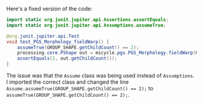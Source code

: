 Here's a fixed version of the code:

```java
import static org.junit.jupiter.api.Assertions.assertEquals;
import static org.junit.jupiter.api.Assumptions.assumeTrue;

@org.junit.jupiter.api.Test
void test_PGS_Morphology_fieldWarp() {
    assumeTrue(GROUP_SHAPE.getChildCount() == 2);
    processing.core.PShape out = micycle.pgs.PGS_Morphology.fieldWarp(GROUP_SHAPE, 10, 1, false);
    assertEquals(2, out.getChildCount());
}
```

The issue was that the `Assume` class was being used instead of `Assumptions`. I imported the correct class and changed the line `Assume.assumeTrue(GROUP_SHAPE.getChildCount() == 2);` to `assumeTrue(GROUP_SHAPE.getChildCount() == 2);`.